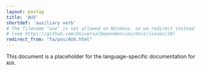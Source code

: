 ```yaml
---
layout: postag
title: 'AUX'
shortdef: 'auxiliary verb'
# The filename "aux" is not allowed on Windows, so we redirect instead
# (see https://github.com/UniversalDependencies/docs/issues/20)
redirect_from: "fa/pos/AUX.html"
---
```


This document is a placeholder for the language-specific documentation
for `AUX`.

